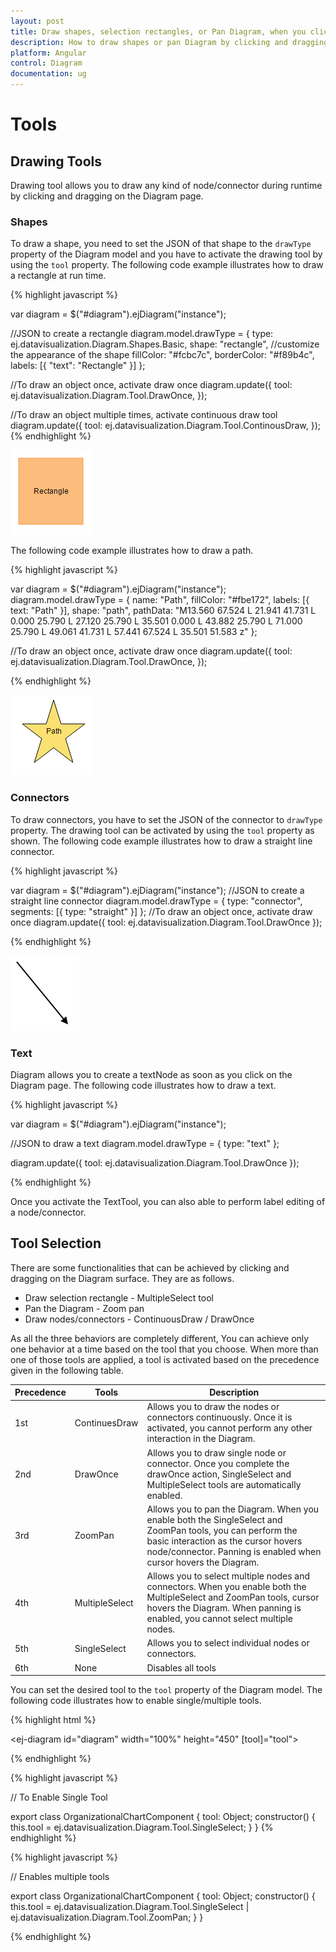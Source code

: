 ```yaml
---
layout: post
title: Draw shapes, selection rectangles, or Pan Diagram, when you click and drag over the Digram surface
description: How to draw shapes or pan Diagram by clicking and dragging over the Diagram surface?
platform: Angular
control: Diagram
documentation: ug
---
```


# Tools

## Drawing Tools

Drawing tool allows you to draw any kind of node/connector during runtime by clicking and dragging on the Diagram page. 

### Shapes

To draw a shape, you need to set the JSON of that shape to the `drawType` property of the Diagram model and you have to activate the drawing tool by using the `tool` property. The following code example illustrates how to draw a rectangle at run time. 

{% highlight javascript %}

var diagram = $("#diagram").ejDiagram("instance");

//JSON to create a rectangle
diagram.model.drawType = {
    type: ej.datavisualization.Diagram.Shapes.Basic,
    shape: "rectangle",
    //customize the appearance of the shape
    fillColor: "#fcbc7c",
    borderColor: "#f89b4c",
    labels: [{
        "text": "Rectangle"
    }]
};

//To draw an object once, activate draw once
diagram.update({
    tool: ej.datavisualization.Diagram.Tool.DrawOnce,
});

//To draw an object multiple times, activate continuous draw tool
diagram.update({
    tool: ej.datavisualization.Diagram.Tool.ContinousDraw,
});
{% endhighlight %}

![](/angular-2/Diagram/Tools_images/Tools_img1.png)

The following code example illustrates how to draw a path.

{% highlight javascript %}

var diagram = $("#diagram").ejDiagram("instance");
diagram.model.drawType = {
    name: "Path",
    fillColor: "#fbe172",
    labels: [{
        text: "Path"
    }],
    shape: "path",
    pathData: "M13.560 67.524 L 21.941 41.731 L 0.000 25.790 L 27.120 25.790 L 35.501 0.000 L 43.882 25.790 L 71.000 25.790 L 49.061 41.731 L 57.441 67.524 L 35.501 51.583 z"
};

//To draw an object once, activate draw once
diagram.update({
    tool: ej.datavisualization.Diagram.Tool.DrawOnce,
});

{% endhighlight %}

![](/angular-2/Diagram/Tools_images/Tools_img3.png)

### Connectors

To draw connectors, you have to set the JSON of the connector to `drawType` property. The drawing tool can be activated by using the `tool` property as shown. The following code example illustrates how to draw a straight line connector. 

{% highlight javascript %}

var diagram = $("#diagram").ejDiagram("instance");
//JSON to create a straight line connector
diagram.model.drawType = {
    type: "connector",
    segments: [{
        type: "straight"
    }]
};
//To draw an object once, activate draw once
diagram.update({
    tool: ej.datavisualization.Diagram.Tool.DrawOnce
});

{% endhighlight %}

![](/angular-2/Diagram/Tools_images/Tools_img2.png)

### Text 

Diagram allows you to create a textNode as soon as you click on the Diagram page. The following code illustrates how to draw a text.

{% highlight javascript %}

var diagram = $("#diagram").ejDiagram("instance");

//JSON to draw a text 
diagram.model.drawType = {
    type: "text"
};

diagram.update({
    tool: ej.datavisualization.Diagram.Tool.DrawOnce
});

{% endhighlight %}

Once you activate the TextTool, you can also able to perform label editing of a node/connector.

## Tool Selection

There are some functionalities that can be achieved by clicking and dragging on the Diagram surface. They are as follows.

* Draw selection rectangle - MultipleSelect tool
* Pan the Diagram - Zoom pan
* Draw nodes/connectors - ContinuousDraw / DrawOnce

As all the three behaviors are completely different, You can achieve only one behavior at a time based on the tool that you choose.
When more than one of those tools are applied, a tool is activated based on the precedence given in the following table. 

| Precedence | Tools | Description |
|---|---|---|
| 1st | ContinuesDraw | Allows you to draw the nodes or connectors continuously. Once it is activated, you cannot perform any other interaction in the Diagram. |
| 2nd | DrawOnce | Allows you to draw single node or connector. Once you complete the drawOnce action, SingleSelect and MultipleSelect tools are automatically enabled. |
| 3rd | ZoomPan | Allows you to pan the Diagram. When you enable both the SingleSelect and ZoomPan tools, you can perform the basic interaction as the cursor hovers node/connector. Panning is enabled when cursor hovers the Diagram. |
| 4th | MultipleSelect | Allows you to select multiple nodes and connectors. When you enable both the MultipleSelect and ZoomPan tools, cursor hovers the Diagram. When panning is enabled, you cannot select multiple nodes. |
| 5th | SingleSelect | Allows you to select individual nodes or connectors. |
| 6th | None | Disables all tools |

You can set the desired tool to the `tool` property of the Diagram model. The following code illustrates how to enable single/multiple tools.

{% highlight html %}

<ej-diagram id="diagram" width="100%" height="450" [tool]="tool">
</ej-diagram>

{% endhighlight %}

{% highlight javascript %}

// To Enable Single Tool 

export class OrganizationalChartComponent {
    tool: Object;
    constructor() {
        this.tool = ej.datavisualization.Diagram.Tool.SingleSelect;
        }
    }
{% endhighlight %}

{% highlight javascript %}

// Enables multiple tools

export class OrganizationalChartComponent {
    tool: Object;
    constructor() {
        this.tool = ej.datavisualization.Diagram.Tool.SingleSelect | ej.datavisualization.Diagram.Tool.ZoomPan;
        }
    }

{% endhighlight %}